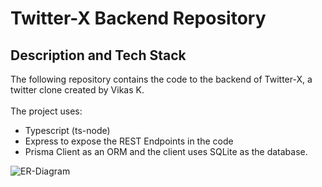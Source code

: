 # Twitter-X Backend Repository

## Description and Tech Stack

The following repository contains the code to the backend of Twitter-X, a twitter clone created by Vikas K.\
\
The project uses:
- Typescript (ts-node) 
- Express to expose the REST Endpoints in the code 
- Prisma Client as an ORM and the client uses SQLite as the database.



![ER-Diagram]()